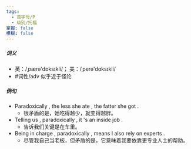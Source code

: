 ```yaml
---
tags:
  - 首字母/P
  - 级别/托福
掌握: false
模糊: false
---
```

##### 词义
- 英：/ˌpærə'dɒksɪkli/； 美：/ˌperə'dɑksɪkli/
- #词性/adv  似乎近于怪论
##### 例句
- Paradoxically , the less she ate , the fatter she got .
	- 很矛盾的是，她吃得越少，就变得越胖。
- Telling us , paradoxically , it 's an inside job .
	- 告诉我们关键是在车里。
- Being in charge , paradoxically , means I also rely on experts .
	- 尽管我自己当老板，但矛盾的是，它意味着我要依靠更专业人士的帮助。
